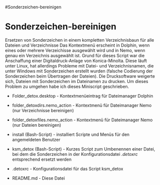 #Sonderzeichen-bereinigen
# Sonderzeichen-bereinigen

Ersetzen von Sonderzeichen in einem kompletten Verzeichnisbaun für alle Dateien und Verzeichnisse
Das Kontextmenü erscheint in Dolphin, wenn eines oder mehrere Verzeichisse ausgewählt wird und in Nemo,
wenn genau ein Verzeichnis ausgewählt ist. Grund für dieses Script war die Anschaffung einer Digitaldruck-Anlage
von Konica-Minolta. Diese läuft unter Linux, hat allerdings Probleme mit Datei- und Verzeichnisnamen, die 
unter Windows mit Sonderzeichen erstellt wurden (falsche Codierung der Sonderzeichen beim Übertragen der Dateien).
Die Drucksoftware weigerte sich, Dateien mit Sonderzeichen im Dateinamen zu drucken.
Um dieses Problem zu umgehen habe ich dieses Miniscript geschrieben.

* Folder_detox.desktop - Kontextmenüeintrag für Dateimanager Dolphin

* folder_detoxdirs.nemo_action - Kontextmenü für Dateimanager Nemo (nur Verzeichnisse bereinigen)

* folder_detoxfiles.nemo_action - Kontextmenü für Dateimanager Nemo (nur Dateien bereinigen)

* install (Bash-Script) - installiert Scripte und Menüs für den angemeldeten Benutzer

* ksm_detox (Bash-Script) - Kurzes Script zum Umbenennen einer Datei, bei dem die Sonderzeichen in der Konfigurationsdatei _.detoxrc_ entsprechend ersetzt werden

* .detoxrc - Konfigurationsdatei für das Script ksm_detox

* README.md - Diese Datei
